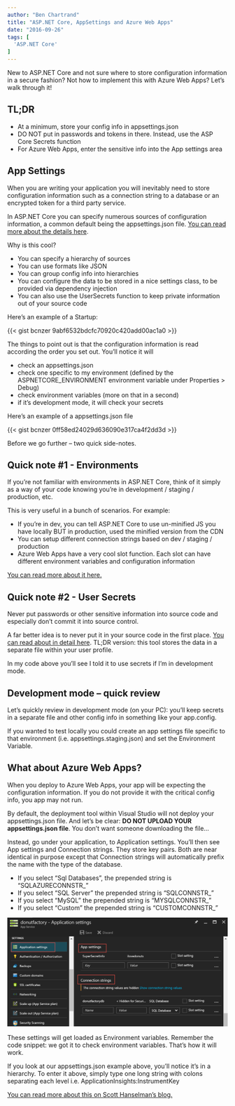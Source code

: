 ```yaml
---
author: "Ben Chartrand"
title: "ASP.NET Core, AppSettings and Azure Web Apps"
date: "2016-09-26"
tags: [
  'ASP.NET Core'
]
---
```


New to ASP.NET Core and not sure where to store configuration information in a secure fashion? Not how to implement this with Azure Web Apps? Let’s walk through it!

## TL;DR

- At a minimum, store your config info in appsettings.json
- DO NOT put in passwords and tokens in there. Instead, use the ASP Core Secrets function
- For Azure Web Apps, enter the sensitive info into the App settings area

## App Settings

When you are writing your application you will inevitably need to store configuration information such as a connection string to a database or an encrypted token for a third party service.

In ASP.NET Core you can specify numerous sources of configuration information, a common default being the appsettings.json file. [You can read more about the details here](https://docs.asp.net/en/latest/fundamentals/configuration.html).

Why is this cool?

- You can specify a hierarchy of sources
- You can use formats like JSON
- You can group config info into hierarchies
- You can configure the data to be stored in a nice settings class, to be provided via dependency injection
- You can also use the UserSecrets function to keep private information out of your source code

Here’s an example of a Startup:

{{< gist bcnzer 9abf6532bdcfc70920c420add00ac1a0 >}}

The things to point out is that the configuration information is read according the order you set out. You’ll notice it will

- check an appsettings.json
- check one specific to my environment (defined by the ASPNETCORE\_ENVIRONMENT environment variable under Properties > Debug)
- check environment variables (more on that in a second)
- if it’s development mode, it will check your secrets

Here’s an example of a appsettings.json file

{{< gist bcnzer 0ff58ed24029d636090e317ca4f2dd3d >}}

Before we go further – two quick side-notes.

## Quick note #1 - Environments

If you’re not familiar with environments in ASP.NET Core, think of it simply as a way of your code knowing you’re in development / staging / production, etc.

This is very useful in a bunch of scenarios. For example:

- If you’re in dev, you can tell ASP.NET Core to use un-minified JS you have locally BUT in production, used the minified version from the CDN
- You can setup different connection strings based on dev / staging / production
- Azure Web Apps have a very cool slot function. Each slot can have different environment variables and configuration information

[You can read more about it here.](https://docs.asp.net/en/latest/fundamentals/environments.html)

## Quick note #2 - User Secrets

Never put passwords or other sensitive information into source code and especially don’t commit it into source control.

A far better idea is to never put it in your source code in the first place. [You can read about in detail here](https://docs.asp.net/en/latest/security/app-secrets.html). TL;DR version: this tool stores the data in a separate file within your user profile.

In my code above you’ll see I told it to use secrets if I’m in development mode.

## Development mode – quick review

Let’s quickly review in development mode (on your PC): you’ll keep secrets in a separate file and other config info in something like your app.config.

If you wanted to test locally you could create an app settings file specific to that environment (i.e. appsettings.staging.json) and set the Environment Variable.

## What about Azure Web Apps?

When you deploy to Azure Web Apps, your app will be expecting the configuration information. If you do not provide it with the critical config info, you app may not run.

By default, the deployment tool within Visual Studio will not deploy your appsettings.json file. And let’s be clear: **DO NOT UPLOAD YOUR appsettings.json file**. You don’t want someone downloading the file...

Instead, go under your application, to Application settings. You’ll then see App settings and Connection strings. They store key pairs. Both are near identical in purpose except that Connection strings will automatically prefix the name with the type of the database.

- If you select “Sql Databases”, the prepended string is “SQLAZURECONNSTR\_”
- If you select “SQL Server” the prepended string is “SQLCONNSTR\_”
- If you select “MySQL” the prepended string is “MYSQLCONNSTR\_”
- If you select “Custom” the prepended string is “CUSTOMCONNSTR\_”

![asp-core-settings](images/asp-core-settings.png)

These settings will get loaded as Environment variables. Remember the code snippet: we got it to check environment variables. That’s how it will work.

If you look at our appsettings.json example above, you’ll notice it’s in a hierarchy. To enter it above, simply type one long string with colons separating each level i.e. ApplicationInsights:InstrumentKey

[You can read more about this on Scott Hanselman’s blog.](http://www.hanselman.com/blog/BestPracticesForPrivateConfigDataAndConnectionStringsInConfigurationInASPNETAndAzure.aspx)
